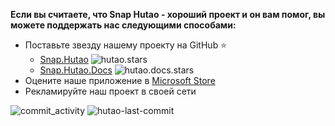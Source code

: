 **Если вы считаете, что Snap Hutao - хороший проект и он вам помог, вы можете поддержать нас следующими способами:**

- Поставьте звезду нашему проекту на GitHub ⭐
  - [Snap.Hutao](https://github.com/DGP-Studio/Snap.Hutao) ![hutao.stars](https://img.shields.io/github/stars/DGP-Studio/Snap.Hutao?style=plastic&color=red)
  - [Snap.Hutao.Docs](https://github.com/DGP-Studio/Snap.Hutao.Docs) ![hutao.docs.stars](https://img.shields.io/github/stars/DGP-Studio/Snap.Hutao.Docs?style=plastic&color=red)
- Оцените наше приложение в [Microsoft Store](ms-windows-store://review/?ProductId=9PH4NXJ2JN52)
- Рекламируйте наш проект в своей сети

![commit_activity](https://img.shields.io/github/commit-activity/y/DGP-Studio/Snap.Hutao?style=for-the-badge) ![hutao-last-commit](https://img.shields.io/github/last-commit/DGP-Studio/Snap.Hutao?label=Hutao%20Last%20Commit&style=for-the-badge)
